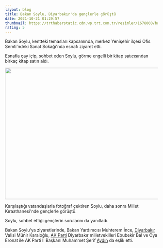 ```yaml
--- 
layout: blog
title: Bakan Soylu, Diyarbakır'da gençlerle görüştü
date: 2021-10-21 01:29:57
thumbnail: https://trthaberstatic.cdn.wp.trt.com.tr/resimler/1678000/bakan-soylu-yenisehir-aa-1678152.jpg
rating: 5
---
```

<p>
	Bakan Soylu, kentteki temasları kapsamında, merkez Yenişehir ilçesi Ofis Semti'ndeki Sanat Sokağı'nda esnafı ziyaret etti.</p>
<p>
	Esnafla çay içip, sohbet eden Soylu, görme engelli bir kitap satıcısından birkaç kitap satın aldı.</p>
<p>
	<img alt="" src="dosyalar/images/20211019_2_50513221_69819181.jpg" style="width: 650px; height: 433px;" /></p>
<p>
	Karşılaştığı vatandaşlarla fotoğraf çektiren Soylu, daha sonra Millet Kıraathanesi'nde gençlerle görüştü.</p>
<p>
	Soylu, sohbet ettiği gençlerin sorularını da yanıtladı.</p>
<p>
	Bakan Soylu'ya ziyaretlerinde, Bakan Yardımcısı Muhterem İnce, <a href="https://www.trthaber.com/etiket/diyarbakir/" target="_blank">Diyarbakır</a> Valisi Münir Karaloğlu, <a href="https://www.trthaber.com/etiket/ak-parti/" target="_blank">AK Parti</a> Diyarbakır milletvekilleri Ebubekir Bal ve Oya Eronat ile AK Parti İl Başkanı Muhammet Şerif <a href="https://www.trthaber.com/etiket/aydin/" target="_blank">Aydın</a> da eşlik etti.</p>
